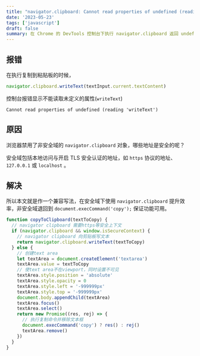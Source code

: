 ```yaml
---
title: "navigator.clipboard: Cannot read properties of undefined (reading 'writeText')"
date: '2023-05-23'
tags: ['javascript']
draft: false
summary: 在 Chrome 的 DevTools 控制台下执行 navigator.clipboard 返回 undefined
---
```


## 报错

在执行复制到粘贴板的时候，

```javascript
navigator.clipboard.writeText(textInput.current.textContent)
```

控制台报错显示不能读取未定义的属性(`writeText`)

```
Cannot read properties of undefined (reading 'writeText')
```

## 原因

浏览器禁用了非安全域的 `navigator.clipboard` 对象，哪些地址是安全的呢？

安全域包括本地访问与开启 TLS 安全认证的地址，如 `https` 协议的地址、`127.0.0.1` 或 `localhost` 。

## 解决

所以本文就是作一个兼容写法，在安全域下使用 `navigator.clipboard` 提升效率，非安全域退回到 `document.execCommand('copy');` 保证功能可用。

```javascript
function copyToClipboard(textToCopy) {
  // navigator clipboard 需要https等安全上下文
  if (navigator.clipboard && window.isSecureContext) {
    // navigator clipboard 向剪贴板写文本
    return navigator.clipboard.writeText(textToCopy)
  } else {
    // 创建text area
    let textArea = document.createElement('textarea')
    textArea.value = textToCopy
    // 使text area不在viewport，同时设置不可见
    textArea.style.position = 'absolute'
    textArea.style.opacity = 0
    textArea.style.left = '-999999px'
    textArea.style.top = '-999999px'
    document.body.appendChild(textArea)
    textArea.focus()
    textArea.select()
    return new Promise((res, rej) => {
      // 执行复制命令并移除文本框
      document.execCommand('copy') ? res() : rej()
      textArea.remove()
    })
  }
}
```

